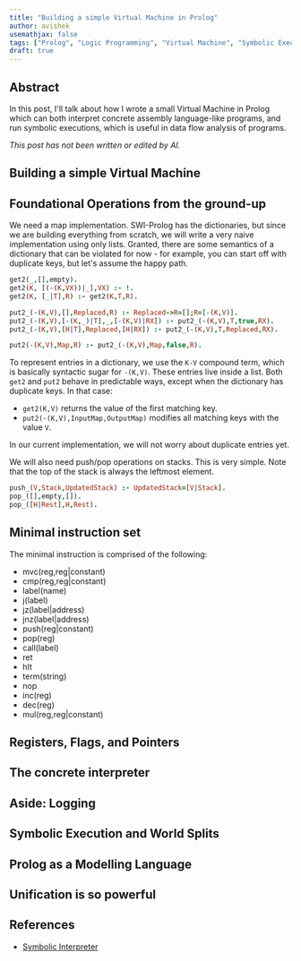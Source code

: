 ```yaml
---
title: "Building a simple Virtual Machine in Prolog"
author: avishek
usemathjax: false
tags: ["Prolog", "Logic Programming", "Virtual Machine", "Symbolic Execution"]
draft: true
---
```


## Abstract
In this post, I'll talk about how I wrote a small Virtual Machine in Prolog which can both interpret concrete assembly language-like programs, and run symbolic executions, which is useful in data flow analysis of programs.

_This post has not been written or edited by AI._

## Building a simple Virtual Machine


## Foundational Operations from the ground-up

We need a map implementation. SWI-Prolog has the dictionaries, but since we are building everything from scratch, we will write a very naive implementation using only lists. Granted, there are some semantics of a dictionary that can be violated for now - for example, you can start off with duplicate keys, but let's assume the happy path.

```prolog
get2(_,[],empty).
get2(K, [(-(K,VX))|_],VX) :- !.
get2(K, [_|T],R) :- get2(K,T,R).

put2_(-(K,V),[],Replaced,R) :- Replaced->R=[];R=[-(K,V)].
put2_(-(K,V),[-(K,_)|T],_,[-(K,V)|RX]) :- put2_(-(K,V),T,true,RX).
put2_(-(K,V),[H|T],Replaced,[H|RX]) :- put2_(-(K,V),T,Replaced,RX).

put2(-(K,V),Map,R) :- put2_(-(K,V),Map,false,R).
```

To represent entries in a dictionary, we use the `K-V` compound term, which is basically syntactic sugar for `-(K,V)`. These entries live inside a list. Both `get2` and `put2` behave in predictable ways, except when the dictionary has duplicate keys. In that case:

- `get2(K,V)` returns the value of the first matching key.
- `put2(-(K,V),InputMap,OutputMap)` modifies all matching keys with the value `V`.

In our current implementation, we will not worry about duplicate entries yet.

We will also need push/pop operations on stacks. This is very simple. Note that the top of the stack is always the leftmost element.

```prolog
push_(V,Stack,UpdatedStack) :- UpdatedStack=[V|Stack].
pop_([],empty,[]).
pop_([H|Rest],H,Rest).
```

## Minimal instruction set

The minimal instruction is comprised of the following:

- mvc(reg,reg|constant)
- cmp(reg,reg|constant)
- label(name)
- j(label)
- jz(label|address)
- jnz(label|address)
- push(reg|constant)
- pop(reg)
- call(label)
- ret
- hlt
- term(string)
- nop
- inc(reg)
- dec(reg)
- mul(reg,reg|constant)


## Registers, Flags, and Pointers

## The concrete interpreter

## Aside: Logging

## Symbolic Execution and World Splits

## Prolog as a Modelling Language

## Unification is so powerful

## References
- [Symbolic Interpreter](https://github.com/asengupta/prolog-exercises/blob/main/ilp/prolog_examples/symbolic_executor.pl)
